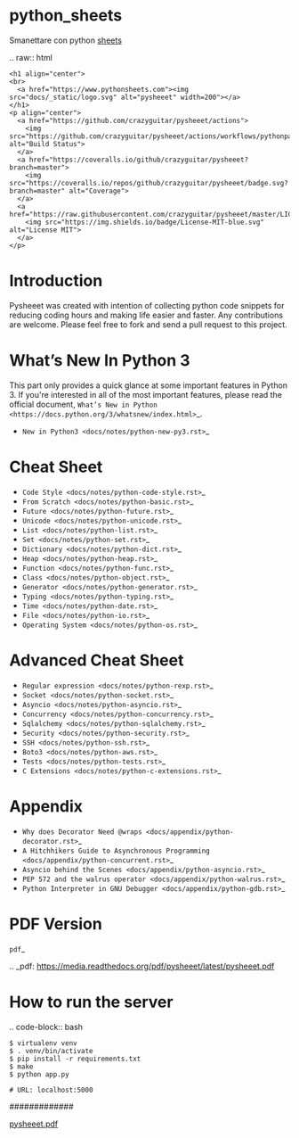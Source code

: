 # python_sheets
Smanettare con python [sheets](https://www.pythonsheets.com/)


.. raw:: html

    <h1 align="center">
    <br>
      <a href="https://www.pythonsheets.com"><img src="docs/_static/logo.svg" alt="pysheeet" width=200"></a>
    </h1>
    <p align="center">
      <a href="https://github.com/crazyguitar/pysheeet/actions">
        <img src="https://github.com/crazyguitar/pysheeet/actions/workflows/pythonpackage.yml/badge.svg" alt="Build Status">
      </a>
      <a href="https://coveralls.io/github/crazyguitar/pysheeet?branch=master">
        <img src="https://coveralls.io/repos/github/crazyguitar/pysheeet/badge.svg?branch=master" alt="Coverage">
      </a>
      <a href="https://raw.githubusercontent.com/crazyguitar/pysheeet/master/LICENSE">
        <img src="https://img.shields.io/badge/License-MIT-blue.svg" alt="License MIT">
      </a>
    </p>

Introduction
=============

Pysheeet was created with intention of collecting python code snippets for
reducing coding hours and making life easier and faster. Any contributions are welcome.
Please feel free to fork and send a pull request to this project.


What’s New In Python 3
======================

This part only provides a quick glance at some important features in Python 3.
If you're interested in all of the most important features, please read the
official document, `What’s New in Python <https://docs.python.org/3/whatsnew/index.html>`_.

- `New in Python3 <docs/notes/python-new-py3.rst>`_


Cheat Sheet
===========

- `Code Style <docs/notes/python-code-style.rst>`_
- `From Scratch <docs/notes/python-basic.rst>`_
- `Future <docs/notes/python-future.rst>`_
- `Unicode <docs/notes/python-unicode.rst>`_
- `List <docs/notes/python-list.rst>`_
- `Set <docs/notes/python-set.rst>`_
- `Dictionary <docs/notes/python-dict.rst>`_
- `Heap <docs/notes/python-heap.rst>`_
- `Function <docs/notes/python-func.rst>`_
- `Class <docs/notes/python-object.rst>`_
- `Generator <docs/notes/python-generator.rst>`_
- `Typing <docs/notes/python-typing.rst>`_
- `Time <docs/notes/python-date.rst>`_
- `File <docs/notes/python-io.rst>`_
- `Operating System <docs/notes/python-os.rst>`_


Advanced Cheat Sheet
====================

- `Regular expression <docs/notes/python-rexp.rst>`_
- `Socket <docs/notes/python-socket.rst>`_
- `Asyncio <docs/notes/python-asyncio.rst>`_
- `Concurrency <docs/notes/python-concurrency.rst>`_
- `Sqlalchemy <docs/notes/python-sqlalchemy.rst>`_
- `Security <docs/notes/python-security.rst>`_
- `SSH <docs/notes/python-ssh.rst>`_
- `Boto3 <docs/notes/python-aws.rst>`_
- `Tests <docs/notes/python-tests.rst>`_
- `C Extensions <docs/notes/python-c-extensions.rst>`_


Appendix
=========

- `Why does Decorator Need @wraps <docs/appendix/python-decorator.rst>`_
- `A Hitchhikers Guide to Asynchronous Programming <docs/appendix/python-concurrent.rst>`_
- `Asyncio behind the Scenes <docs/appendix/python-asyncio.rst>`_
- `PEP 572 and the walrus operator <docs/appendix/python-walrus.rst>`_
- `Python Interpreter in GNU Debugger <docs/appendix/python-gdb.rst>`_

PDF Version
============

`pdf`_

.. _pdf: https://media.readthedocs.org/pdf/pysheeet/latest/pysheeet.pdf

How to run the server
=======================

.. code-block:: bash

    $ virtualenv venv
    $ . venv/bin/activate
    $ pip install -r requirements.txt
    $ make
    $ python app.py

    # URL: localhost:5000





#############

[pysheeet.pdf](https://github.com/lmsd23/python_sheets/files/10468305/pysheeet.pdf)
